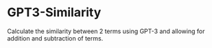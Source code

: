 # GPT3-Similarity
Calculate the similarity between 2 terms using GPT-3 and allowing for addition and subtraction of terms.
